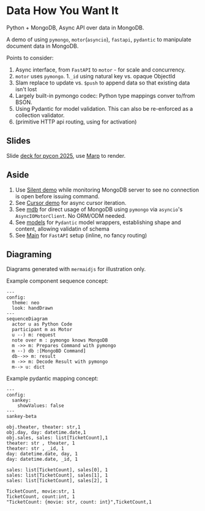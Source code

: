 # Data How You Want It

Python + MongoDB, Async API over data in MongoDB.

A demo of using `pymongo`,  `motor`(`asyncio`), `fastapi`, `pydantic` to manipulate document data in MongoDB.

Points to consider:

1. Async interface, from `FastAPI` to `motor` - for scale and concurrency.
1. `motor` uses `pymongo`.
1.`_id` using natural key vs. opaque ObjectId
1. Slam replace to update vs. `$push` to append data so that existing data isn't lost
1. Largely built-in pymongo codec: Python type mappings conver to/from BSON.
1. Using Pydantic for model validation. This can also be re-enforced as a collection validator.
1. (primitive HTTP api routing, using for activation)

## Slides

Slide [deck for pycon 2025](./slides-pycon2025.md), use [Marp](//marp.app) to render.

## Aside

1. Use [Silent demo](aside/demo_silent.py) while monitoring MongoDB server to see no connection is open before issuing command.
1. See [Cursor demo](aside/demo_cursor.py) for async cursor iteration.
1. See [mdb](app/mdb.py) for direct usage of MongoDB  using `pymongo` via `asyncio`'s `AsyncIOMotorClient`. No ORM/ODM needed.
1. See [models](app/models.py) for `Pydantic` model wrappers, establishing shape and content, allowing validatin of schema
1. See [Main](app/main.py) for `FastAPI` setup (inline, no fancy routing)

## Diagraming

Diagrams generated with `mermaidjs` for illustration only. 

Example component sequence concept:

```mermaid
---
config:
  theme: neo
  look: handDrawn
---
sequenceDiagram
  actor u as Python Code
  participant m as Motor
  u --) m: request
  note over m : pymongo knows MongoDB
  m ->> m: Prepares Command with pymongo
  m --) db :[MongoBD Command]
  db-->> m: result
  m ->> m: Decode Result with pymongo 
  m--> u: dict

```

Example pydantic mapping concept:
```mermaid
---
config:
  sankey:
    showValues: false
---
sankey-beta

obj.theater, theater: str,1
obj.day, day: datetime.date,1
obj.sales, sales: list[TicketCount],1
theater: str , theater, 1
theater: str , _id, 1
day: datetime.date, day, 1
day: datetime.date, _id, 1

sales: list[TicketCount], sales[0], 1
sales: list[TicketCount], sales[1], 1
sales: list[TicketCount], sales[2], 1

TicketCount, movie:str, 1
TicketCount, count:int, 1
"TicketCount: {movie: str, count: int}",TicketCount,1
```

